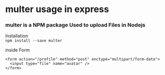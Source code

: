 # multer usage in express
### multer is a NPM package Used to upload Files in Nodejs
Installation
<br>
```npm install --save multer```

inside Form 
```
<form action="/profile" method="post" enctype="multipart/form-data">
  <input type="file" name="avatar" />
</form>
```

